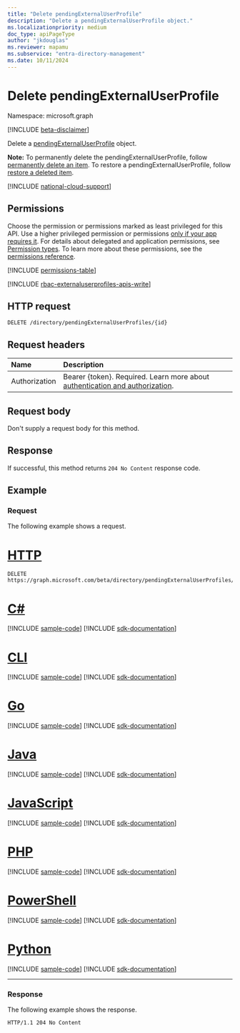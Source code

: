 ```yaml
---
title: "Delete pendingExternalUserProfile"
description: "Delete a pendingExternalUserProfile object."
ms.localizationpriority: medium
doc_type: apiPageType
author: "jkdouglas"
ms.reviewer: mapamu
ms.subservice: "entra-directory-management"
ms.date: 10/11/2024
---
```


# Delete pendingExternalUserProfile

Namespace: microsoft.graph

[!INCLUDE [beta-disclaimer](../../includes/beta-disclaimer.md)]

Delete a [pendingExternalUserProfile](../resources/pendingexternaluserprofile.md) object.

**Note:** To permanently delete the pendingExternalUserProfile, follow [permanently delete an item](directory-deleteditems-delete.md). To restore a pendingExternalUserProfile, follow [restore a deleted item](directory-deleteditems-restore.md).

[!INCLUDE [national-cloud-support](../../includes/global-only.md)]

## Permissions

Choose the permission or permissions marked as least privileged for this API. Use a higher privileged permission or permissions [only if your app requires it](/graph/permissions-overview#best-practices-for-using-microsoft-graph-permissions). For details about delegated and application permissions, see [Permission types](/graph/permissions-overview#permission-types). To learn more about these permissions, see the [permissions reference](/graph/permissions-reference).

<!-- { "blockType": "permissions", "name": "directory_delete_pendingexternaluserprofiles" } -->
[!INCLUDE [permissions-table](../includes/permissions/directory-delete-pendingexternaluserprofiles-permissions.md)]

[!INCLUDE [rbac-externaluserprofiles-apis-write](../includes/rbac-for-apis/rbac-externaluserprofiles-apis-write.md)]

## HTTP request

<!-- { "blockType": "ignored" } -->
```http
DELETE /directory/pendingExternalUserProfiles/{id}
```

## Request headers

|Name|Description|
|:---------------|:----------|
|Authorization|Bearer {token}. Required. Learn more about [authentication and authorization](/graph/auth/auth-concepts).|

## Request body

Don't supply a request body for this method.

## Response

If successful, this method returns `204 No Content` response code.

## Example

### Request

The following example shows a request.

# [HTTP](#tab/http)
<!-- {
  "blockType": "request",
  "name": "delete_pendingExternalUserProfile"
}
-->

``` http
DELETE https://graph.microsoft.com/beta/directory/pendingExternalUserProfiles/{id}
```

# [C#](#tab/csharp)
[!INCLUDE [sample-code](../includes/snippets/csharp/delete-pendingexternaluserprofile-csharp-snippets.md)]
[!INCLUDE [sdk-documentation](../includes/snippets/snippets-sdk-documentation-link.md)]

# [CLI](#tab/cli)
[!INCLUDE [sample-code](../includes/snippets/cli/delete-pendingexternaluserprofile-cli-snippets.md)]
[!INCLUDE [sdk-documentation](../includes/snippets/snippets-sdk-documentation-link.md)]

# [Go](#tab/go)
[!INCLUDE [sample-code](../includes/snippets/go/delete-pendingexternaluserprofile-go-snippets.md)]
[!INCLUDE [sdk-documentation](../includes/snippets/snippets-sdk-documentation-link.md)]

# [Java](#tab/java)
[!INCLUDE [sample-code](../includes/snippets/java/delete-pendingexternaluserprofile-java-snippets.md)]
[!INCLUDE [sdk-documentation](../includes/snippets/snippets-sdk-documentation-link.md)]

# [JavaScript](#tab/javascript)
[!INCLUDE [sample-code](../includes/snippets/javascript/delete-pendingexternaluserprofile-javascript-snippets.md)]
[!INCLUDE [sdk-documentation](../includes/snippets/snippets-sdk-documentation-link.md)]

# [PHP](#tab/php)
[!INCLUDE [sample-code](../includes/snippets/php/delete-pendingexternaluserprofile-php-snippets.md)]
[!INCLUDE [sdk-documentation](../includes/snippets/snippets-sdk-documentation-link.md)]

# [PowerShell](#tab/powershell)
[!INCLUDE [sample-code](../includes/snippets/powershell/delete-pendingexternaluserprofile-powershell-snippets.md)]
[!INCLUDE [sdk-documentation](../includes/snippets/snippets-sdk-documentation-link.md)]

# [Python](#tab/python)
[!INCLUDE [sample-code](../includes/snippets/python/delete-pendingexternaluserprofile-python-snippets.md)]
[!INCLUDE [sdk-documentation](../includes/snippets/snippets-sdk-documentation-link.md)]

---

### Response

The following example shows the response.

<!-- {
  "blockType": "response",
  "truncated": true
}
-->

``` http
HTTP/1.1 204 No Content
```
